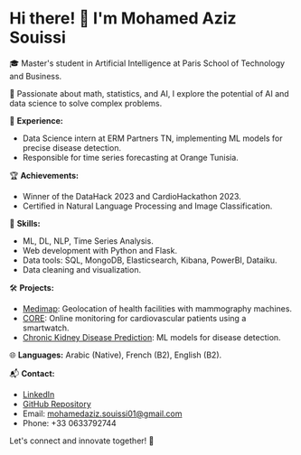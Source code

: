 # Hi there! 👋 I'm Mohamed Aziz Souissi

🎓 Master's student in Artificial Intelligence at Paris School of Technology and Business.

🚀 Passionate about math, statistics, and AI, I explore the potential of AI and data science to solve complex problems.

💼 **Experience:**
- Data Science intern at ERM Partners TN, implementing ML models for precise disease detection.
- Responsible for time series forecasting at Orange Tunisia.

🏆 **Achievements:**
- Winner of the DataHack 2023 and CardioHackathon 2023.
- Certified in Natural Language Processing and Image Classification.

🔧 **Skills:**
- ML, DL, NLP, Time Series Analysis.
- Web development with Python and Flask.
- Data tools: SQL, MongoDB, Elasticsearch, Kibana, PowerBI, Dataiku.
- Data cleaning and visualization.

🛠️ **Projects:**
- [Medimap](link): Geolocation of health facilities with mammography machines.
- [CORE](link): Online monitoring for cardiovascular patients using a smartwatch.
- [Chronic Kidney Disease Prediction](link): ML models for disease detection.

🌐 **Languages:** Arabic (Native), French (B2), English (B2).

📬 **Contact:**
- [LinkedIn](LinkedInLink)
- [GitHub Repository](GitHubLink)
- Email: mohamedaziz.souissi01@gmail.com
- Phone: +33 0633792744

Let's connect and innovate together! 🚀
